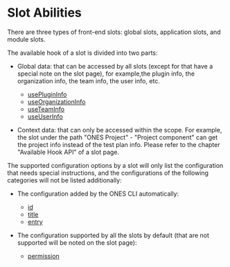 # Slot Abilities

There are three types of front-end slots: global slots, application slots, and module slots.

The available hook of a slot is divided into two parts:

- Global data: that can be accessed by all slots (except for that have a special note on the slot page), for example,the plugin info, the organization info, the team info, the user info, etc.

  - [usePluginInfo](../../reference/packages/store/store.md#usePluginInfo)
  - [useOrganizationInfo](../../reference/packages/store/store.md#useOrganizationInfo)
  - [useTeamInfo](../../reference/packages/store/store.md#useTeamInfo)
  - [useUserInfo](../../reference/packages/store/store.md#useUserInfo)

- Context data: that can only be accessed within the scope. For example, the slot under the path "ONES Project" - "Project component" can get the project info instead of the test plan info. Please refer to the chapter "Available Hook API" of a slot page.

The supported configuration options by a slot will only list the configuration that needs special instructions, and the configurations of the following categories will not be listed additionally:

- The configuration added by the ONES CLI automatically:

  - [id](../../reference/config/plugin.yaml#moduleId)
  - [title](../../reference/config/plugin.yaml#title)
  - [entry](../../reference/config/plugin.yaml#entry)

- The configuration supported by all the slots by default (that are not supported will be noted on the slot page):
  - [permission](../../reference/config/plugin.yaml#modulePermission)
